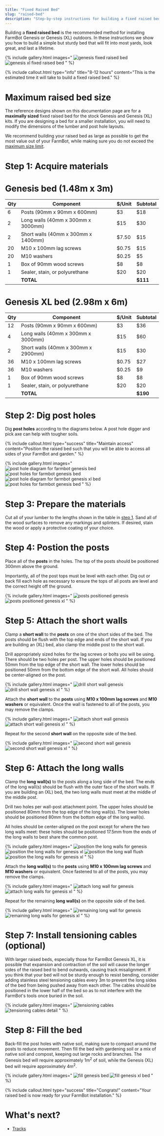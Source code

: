 ```yaml
---
title: "Fixed Raised Bed"
slug: "raised-bed"
description: "Step-by-step instructions for building a fixed raised bed for FarmBot Genesis or Genesis XL"
---
```


Building a **fixed raised bed** is the recommended method for installing FarmBot Genesis or Genesis (XL) outdoors. In these instructions we show you how to build a simple but sturdy bed that will fit into most yards, look great, and last a lifetime.

{% include gallery.html images="
![genesis fixed raised bed](_images/fixed_raised_bed_fill_bed.png)
![genesis xl fixed raised bed](_images/fixed_raised_bed_fill_bed_xl.png)
" %}

{%
include callout.html
type="info"
title="8-12 hours"
content="This is the estimated time it will take to build a fixed raised bed."
%}

# Maximum raised bed size

The reference designs shown on this documentation page are for a **maximally sized** fixed raised bed for the stock Genesis and Genesis (XL) kits. If you are designing a bed for a smaller installation, you will need to modify the dimensions of the lumber and post hole layouts.

We recommend building your raised bed as large as possible to get the most value out of your FarmBot, while making sure you do not exceed the [maximum size limit](../supporting-infrastructure.md#maximum-size).

# Step 1: Acquire materials

# Genesis bed (1.48m x 3m)

|Qty|Component                                    |$/Unit|Subtotal|
|---|---------------------------------------------|------|--------|
|6  |Posts (90mm x 90mm x 600mm)                  |$3    |$18
|2  |Long walls (40mm x 300mm x 3000mm)           |$15   |$30
|2  |Short walls (40mm x 300mm x 1400mm)          |$7.50 |$15
|20 |M10 x 100mm lag screws                       |$0.75 |$15
|20 |M10 washers                                  |$0.25 |$5
|1  |Box of 90mm wood screws                      |$8    |$8
|1  |Sealer, stain, or polyurethane               |$20   |$20
|   |**TOTAL**                                    |      |**$111**

# Genesis XL bed (2.98m x 6m)

|Qty|Component                                    |$/Unit|Subtotal|
|---|---------------------------------------------|------|--------|
|12 |Posts (90mm x 90mm x 600mm)                  |$3    |$36
|4  |Long walls (40mm x 300mm x 3000mm)           |$15   |$60
|2  |Short walls (40mm x 300mm x 2900mm)          |$15   |$30
|36 |M10 x 100mm lag screws                       |$0.75 |$27
|36 |M10 washers                                  |$0.25 |$9
|1  |Box of 90mm wood screws                      |$8    |$8
|1  |Sealer, stain, or polyurethane               |$20   |$20
|   |**TOTAL**                                    |      |**$190**

# Step 2: Dig post holes

Dig **post holes** according to the diagrams below. A post hole digger and pick axe can help with tougher soils.

{%
include callout.html
type="success"
title="Maintain access"
content="Position the raised bed such that you will be able to access all sides of your FarmBot and garden."
%}

{% include gallery.html images="
![post hole diagram for farmbot genesis bed](_images/fixed_raised_bed_post_hole_diagram.png)
![post holes for farmbot genesis bed](_images/fixed_raised_bed_post_holes_dug.png)
![post hole diagram for farmbot genesis xl bed](_images/fixed_raised_bed_post_hole_diagram_xl.png)
![post holes for farmbot genesis bed](_images/fixed_raised_bed_post_holes_dug_xl.png)
" %}

# Step 3: Prepare the materials

Cut all of your lumber to the lengths shown in the table in [step 1](#step-1-acquire-materials). Sand all of the wood surfaces to remove any markings and splinters. If desired, stain the wood or apply a protective coating of your choice.

# Step 4: Postion the posts

Place all of the **posts** in the holes. The top of the posts should be positioned 300mm above the ground.

Importantly, all of the post tops must be level with each other. Dig out or back fill each hole as necessary to ensure the tops of all posts are level and the correct height off the ground.

{% include gallery.html images="
![posts positioned genesis](_images/fixed_raised_bed_posts_positioned.png)
![posts positioned genesis xl](_images/fixed_raised_bed_posts_positioned_xl.png)
" %}

# Step 5: Attach the short walls

Clamp a **short wall** to the **posts** on one of the short sides of the bed. The posts should be flush with the top edge and ends of the short wall. If you are building an (XL) bed, also clamp the middle post to the short wall.

Drill appropriately sized holes for the lag screws or bolts you will be using. There should be two holes per post. The upper holes should be positioned 50mm from the top edge of the short wall. The lower holes should be positioned 50mm from the bottom edge of the short wall. All holes should be center-aligned on the post.

{% include gallery.html images="
![drill short wall genesis](_images/fixed_raised_bed_drill_short_wall.png)
![drill short wall genesis xl](_images/fixed_raised_bed_drill_short_wall_xl.png)
" %}

Attach the **short wall** to the **posts** using **M10 x 100mm lag screws** and **M10 washers** or equivalent. Once the wall is fastened to all of the posts, you may remove the clamps.

{% include gallery.html images="
![attach short wall genesis](_images/fixed_raised_bed_attach_short_wall.png)
![attach short wall genesis xl](_images/fixed_raised_bed_attach_short_wall_xl.png)
" %}

Repeat for the second **short wall** on the opposite side of the bed.

{% include gallery.html images="
![second short wall genesis](_images/fixed_raised_bed_attach_second_short_wall.png)
![second short wall genesis xl](_images/fixed_raised_bed_attach_second_short_wall_xl.png)
" %}

# Step 6: Attach the long walls

Clamp the **long wall(s)** to the posts along a long side of the bed. The ends of the long wall(s) should be flush with the outer face of the short walls. If you are building an (XL) bed, the two long walls must meet at the middle of the middle post.

Drill two holes per wall-post attachment point. The upper holes should be positioned 80mm from the top edge of the long wall(s). The lower holes should be positioned 80mm from the bottom edge of the long wall(s).

All holes should be center-aligned on the post except for where the two long walls meet: these holes should be positioned 17.5mm from the ends of the long walls to best share the common post.

{% include gallery.html images="
![position the long walls for genesis](_images/fixed_raised_bed_position_long_walls.png)
![position the long walls for genesis xl](_images/fixed_raised_bed_position_long_walls_xl.png)
![position the long wall flush](_images/fixed_raised_bed_position_long_wall.png)
![position the long walls for genesis xl](_images/fixed_raised_bed_position_long_walls_xl_2.png)
" %}

Attach the **long wall(s)** to the **posts** using **M10 x 100mm lag screws** and **M10 washers** or equivalent. Once fastened to all of the posts, you may remove the clamps.

{% include gallery.html images="
![attach long wall for genesis](_images/fixed_raised_bed_attach_long_wall.png)
![attach long walls for genesis xl](_images/fixed_raised_bed_attach_long_wall_xl.png)
" %}

Repeat for the remaining **long wall(s)** on the opposite side of the bed.

{% include gallery.html images="
![remaining long wall for genesis](_images/fixed_raised_bed_remaining_long_wall.png)
![remaining long walls for genesis xl](_images/fixed_raised_bed_remaining_long_wall_xl.png)
" %}

# Step 7: Install tensioning cables (optional)

With larger raised beds, especially those for FarmBot Genesis XL, it is possible that expansion and contraction of the soil will cause the longer sides of the raised bed to bend outwards, causing track misalignment. If you think that your bed will not be sturdy enough to resist bending, consider adding stainless steel tensioning cables every 3m to prevent the long sides of the bed from being pushed away from each other. The cables should be positioned in the lower half of the bed so as to not interfere with the FarmBot's tools once buried in the soil.

{% include gallery.html images="
![tensioning cables](_images/fixed_raised_bed_tensioning_cables.jpg)
![tensioning cables detail](_images/fixed_raised_bed_tensioning_cables_detail.jpg)
" %}

# Step 8: Fill the bed

Back-fill the post holes with native soil, making sure to compact around the posts to reduce movement. Then fill the bed with gardening soil or a mix of native soil and compost, keeping out large rocks and branches. The Genesis bed will require approximately 1m<sup>2</sup> of soil, while the Genesis (XL) bed will require approximately 4m<sup>2</sup>.

{% include gallery.html images="
![fill genesis bed](_images/fixed_raised_bed_fill_bed.png)
![fill genesis xl bed](_images/fixed_raised_bed_fill_bed_xl.png)
" %}

{%
include callout.html
type="success"
title="Congrats!"
content="Your raised bed is now ready for your FarmBot installation."
%}

# What's next?

 * [Tracks](../tracks.md)
